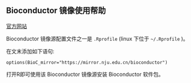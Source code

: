 ## Bioconductor 镜像使用帮助

[官方网站](https://www.bioconductor.org) 

Bioconductor 镜像源配置文件之一是 `.Rprofile` (linux 下位于 `~/.Rprofile` )。

在文末添加如下语句:

```
options(BioC_mirror="https://mirror.nju.edu.cn/bioconductor")
```

打开R即可使用该 Bioconductor 镜像源安装 Bioconductor 软件包。
